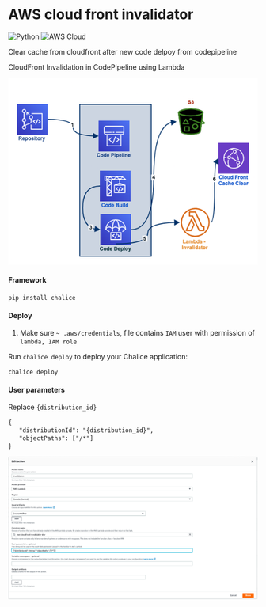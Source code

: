 # AWS cloud front invalidator

![Python](https://img.shields.io/badge/-Python-333333?style=flat&logo=python)
![AWS Cloud](https://img.shields.io/badge/-AWS%20Cloud-333333?style=flat&logo=amazon)

Clear cache from cloudfront after new code delpoy from codepipeline

CloudFront Invalidation in CodePipeline using Lambda 

![Pipeline](img/code_pipline_1.png)

#### Framework

    pip install chalice

#### Deploy

1. Make sure `~ .aws/credentials`, file contains `IAM` user with permission of `lambda, IAM role`

Run `chalice deploy` to deploy your Chalice application:

    chalice deploy

#### User parameters 

Replace `{distribution_id}` 

    {
       "distributionId": "{distribution_id}", 
       "objectPaths": ["/*"]
    }

![Pipeline](img/pipeline.png)

